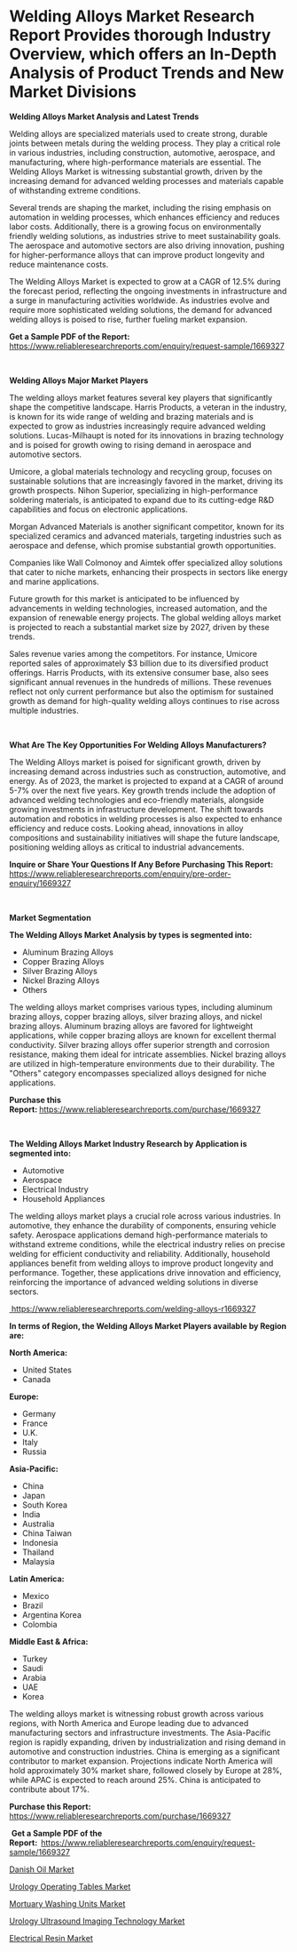 <p><h1>Welding Alloys Market Research Report Provides thorough Industry Overview, which offers an In-Depth Analysis of Product Trends and New Market Divisions</h1></p><p><strong>Welding Alloys Market Analysis and Latest Trends</strong></p>
<p><p>Welding alloys are specialized materials used to create strong, durable joints between metals during the welding process. They play a critical role in various industries, including construction, automotive, aerospace, and manufacturing, where high-performance materials are essential. The Welding Alloys Market is witnessing substantial growth, driven by the increasing demand for advanced welding processes and materials capable of withstanding extreme conditions.</p><p>Several trends are shaping the market, including the rising emphasis on automation in welding processes, which enhances efficiency and reduces labor costs. Additionally, there is a growing focus on environmentally friendly welding solutions, as industries strive to meet sustainability goals. The aerospace and automotive sectors are also driving innovation, pushing for higher-performance alloys that can improve product longevity and reduce maintenance costs.</p><p>The Welding Alloys Market is expected to grow at a CAGR of 12.5% during the forecast period, reflecting the ongoing investments in infrastructure and a surge in manufacturing activities worldwide. As industries evolve and require more sophisticated welding solutions, the demand for advanced welding alloys is poised to rise, further fueling market expansion.</p></p>
<p><strong>Get a Sample PDF of the Report:&nbsp;</strong> <a href="https://www.reliableresearchreports.com/enquiry/request-sample/1669327?utm_campaign=38&utm_medium=2&utm_source=Github&utm_content=ia&utm_term=09112024&utm_id=welding-alloys">https://www.reliableresearchreports.com/enquiry/request-sample/1669327</a></p>
<p>&nbsp;</p>
<p><strong>Welding Alloys Major Market Players</strong></p>
<p><p>The welding alloys market features several key players that significantly shape the competitive landscape. Harris Products, a veteran in the industry, is known for its wide range of welding and brazing materials and is expected to grow as industries increasingly require advanced welding solutions. Lucas-Milhaupt is noted for its innovations in brazing technology and is poised for growth owing to rising demand in aerospace and automotive sectors.</p><p>Umicore, a global materials technology and recycling group, focuses on sustainable solutions that are increasingly favored in the market, driving its growth prospects. Nihon Superior, specializing in high-performance soldering materials, is anticipated to expand due to its cutting-edge R&D capabilities and focus on electronic applications. </p><p>Morgan Advanced Materials is another significant competitor, known for its specialized ceramics and advanced materials, targeting industries such as aerospace and defense, which promise substantial growth opportunities. </p><p>Companies like Wall Colmonoy and Aimtek offer specialized alloy solutions that cater to niche markets, enhancing their prospects in sectors like energy and marine applications. </p><p>Future growth for this market is anticipated to be influenced by advancements in welding technologies, increased automation, and the expansion of renewable energy projects. The global welding alloys market is projected to reach a substantial market size by 2027, driven by these trends.</p><p>Sales revenue varies among the competitors. For instance, Umicore reported sales of approximately $3 billion due to its diversified product offerings. Harris Products, with its extensive consumer base, also sees significant annual revenues in the hundreds of millions. These revenues reflect not only current performance but also the optimism for sustained growth as demand for high-quality welding alloys continues to rise across multiple industries.</p></p>
<p>&nbsp;</p>
<p><strong>What Are The Key Opportunities For Welding Alloys Manufacturers?</strong></p>
<p><p>The Welding Alloys market is poised for significant growth, driven by increasing demand across industries such as construction, automotive, and energy. As of 2023, the market is projected to expand at a CAGR of around 5-7% over the next five years. Key growth trends include the adoption of advanced welding technologies and eco-friendly materials, alongside growing investments in infrastructure development. The shift towards automation and robotics in welding processes is also expected to enhance efficiency and reduce costs. Looking ahead, innovations in alloy compositions and sustainability initiatives will shape the future landscape, positioning welding alloys as critical to industrial advancements.</p></p>
<p><strong>Inquire or Share Your Questions If Any Before Purchasing This Report:</strong> <a href="https://www.reliableresearchreports.com/enquiry/pre-order-enquiry/1669327?utm_campaign=38&utm_medium=2&utm_source=Github&utm_content=ia&utm_term=09112024&utm_id=welding-alloys">https://www.reliableresearchreports.com/enquiry/pre-order-enquiry/1669327</a></p>
<p>&nbsp;</p>
<p><strong>Market Segmentation</strong></p>
<p><strong>The Welding Alloys Market Analysis by types is segmented into:</strong></p>
<p><ul><li>Aluminum Brazing Alloys</li><li>Copper Brazing Alloys</li><li>Silver Brazing Alloys</li><li>Nickel Brazing Alloys</li><li>Others</li></ul></p>
<p><p>The welding alloys market comprises various types, including aluminum brazing alloys, copper brazing alloys, silver brazing alloys, and nickel brazing alloys. Aluminum brazing alloys are favored for lightweight applications, while copper brazing alloys are known for excellent thermal conductivity. Silver brazing alloys offer superior strength and corrosion resistance, making them ideal for intricate assemblies. Nickel brazing alloys are utilized in high-temperature environments due to their durability. The "Others" category encompasses specialized alloys designed for niche applications.</p></p>
<p><strong>Purchase this Report:&nbsp;</strong><a href="https://www.reliableresearchreports.com/purchase/1669327?utm_campaign=38&utm_medium=2&utm_source=Github&utm_content=ia&utm_term=09112024&utm_id=welding-alloys">https://www.reliableresearchreports.com/purchase/1669327</a></p>
<p>&nbsp;</p>
<p><strong>The Welding Alloys Market Industry Research by Application is segmented into:</strong></p>
<p><ul><li>Automotive</li><li>Aerospace</li><li>Electrical Industry</li><li>Household Appliances</li></ul></p>
<p><p>The welding alloys market plays a crucial role across various industries. In automotive, they enhance the durability of components, ensuring vehicle safety. Aerospace applications demand high-performance materials to withstand extreme conditions, while the electrical industry relies on precise welding for efficient conductivity and reliability. Additionally, household appliances benefit from welding alloys to improve product longevity and performance. Together, these applications drive innovation and efficiency, reinforcing the importance of advanced welding solutions in diverse sectors.</p></p>
<p><a href="https://www.reliableresearchreports.com/welding-alloys-r1669327?utm_campaign=38&utm_medium=2&utm_source=Github&utm_content=ia&utm_term=09112024&utm_id=welding-alloys">&nbsp;https://www.reliableresearchreports.com/welding-alloys-r1669327</a></p>
<p><strong>In terms of Region, the Welding Alloys Market Players available by Region are:</strong></p>
<p>
    <p> <strong> North America: </strong>
        <ul>
            <li>United States</li>
            <li>Canada</li>
        </ul>
        </p> 
    <p> <strong> Europe: </strong>
        <ul>
            <li>Germany</li>
            <li>France</li>
            <li>U.K.</li>
            <li>Italy</li>
            <li>Russia</li>
        </ul>
        </p> 
    <p> <strong> Asia-Pacific: </strong>
        <ul>
            <li>China</li>
            <li>Japan</li>
            <li>South Korea</li>
            <li>India</li>
            <li>Australia</li>
            <li>China Taiwan</li>
            <li>Indonesia</li>
            <li>Thailand</li>
            <li>Malaysia</li>
        </ul>
        </p> 
    <p> <strong> Latin America: </strong>
        <ul>
            <li>Mexico</li>
            <li>Brazil</li>
            <li>Argentina Korea</li>
            <li>Colombia</li>
        </ul>
        </p> 
    <p> <strong> Middle East & Africa: </strong>
        <ul>
            <li>Turkey</li>
            <li>Saudi</li>
            <li>Arabia</li>
            <li>UAE</li>
            <li>Korea</li>
        </ul>
    </p>
    </p>
<p><p>The welding alloys market is witnessing robust growth across various regions, with North America and Europe leading due to advanced manufacturing sectors and infrastructure investments. The Asia-Pacific region is rapidly expanding, driven by industrialization and rising demand in automotive and construction industries. China is emerging as a significant contributor to market expansion. Projections indicate North America will hold approximately 30% market share, followed closely by Europe at 28%, while APAC is expected to reach around 25%. China is anticipated to contribute about 17%.</p></p>
<p><strong>Purchase this Report: </strong><a href="https://www.reliableresearchreports.com/purchase/1669327?utm_campaign=38&utm_medium=2&utm_source=Github&utm_content=ia&utm_term=09112024&utm_id=welding-alloys">https://www.reliableresearchreports.com/purchase/1669327</a></p>
<p>&nbsp;<strong>Get a Sample PDF of the Report:&nbsp;&nbsp;</strong><a href="https://www.reliableresearchreports.com/enquiry/request-sample/1669327?utm_campaign=38&utm_medium=2&utm_source=Github&utm_content=ia&utm_term=09112024&utm_id=welding-alloys">https://www.reliableresearchreports.com/enquiry/request-sample/1669327</a></p>
<p><strong></strong></p>
<p><p><a href="https://github.com/mac1evjen/Market-Research-Report-List-1/blob/main/danish-oil-market.md?utm_campaign=38&utm_medium=2&utm_source=Github&utm_content=ia&utm_term=09112024&utm_id=welding-alloys">Danish Oil Market</a></p><p><a href="https://issuu.com/reportprime-2/docs/urology-operating-tables-market-siz_73f27a2577a889?utm_campaign=38&utm_medium=2&utm_source=Github&utm_content=ia&utm_term=09112024&utm_id=welding-alloys">Urology Operating Tables Market</a></p><p><a href="https://issuu.com/reportprime-2/docs/mortuary-washing-units-market-size-_ea42cb31006c35?utm_campaign=38&utm_medium=2&utm_source=Github&utm_content=ia&utm_term=09112024&utm_id=welding-alloys">Mortuary Washing Units Market</a></p><p><a href="https://issuu.com/reportprime-2/docs/urology-ultrasound-imaging-technolo_126b93707d2e02?utm_campaign=38&utm_medium=2&utm_source=Github&utm_content=ia&utm_term=09112024&utm_id=welding-alloys">Urology Ultrasound Imaging Technology Market</a></p><p><a href="https://github.com/hegwervaemeruk/Market-Research-Report-List-1/blob/main/electrical-resin-market.md?utm_campaign=38&utm_medium=2&utm_source=Github&utm_content=ia&utm_term=09112024&utm_id=welding-alloys">Electrical Resin Market</a></p></p>